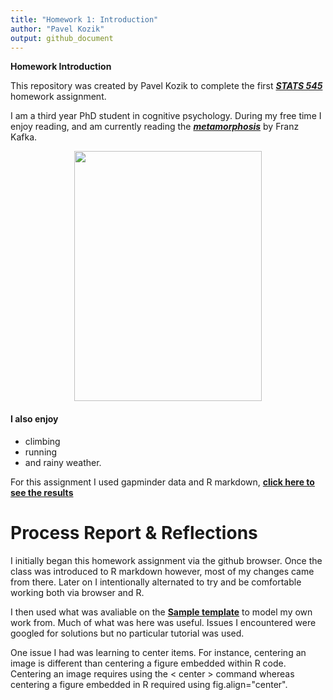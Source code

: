 ```yaml
---
title: "Homework 1: Introduction"
author: "Pavel Kozik"
output: github_document
---
```


**Homework Introduction**

This repository was created by Pavel Kozik to complete the first [***STATS 545***](http://stat545.com/) homework assignment.

I am a third year PhD student in cognitive psychology. During my free time I enjoy reading, and am currently reading the [***metamorphosis***](https://www.goodreads.com/book/show/485894.The_Metamorphosis) by Franz Kafka. 


<p align="center">
<img src="https://qph.ec.quoracdn.net/main-qimg-007fed4d54b8cf5b497fef6f9e8a16d5-c", height="400px" width="300px">
</p>

#### I also enjoy

- climbing 
- running 
- and rainy weather.

For this assignment I used gapminder data and R markdown, [**click here to see the results**](https://github.com/Kozp/STAT545-hw01-Kozik-Pavel/blob/Side-Branch/hw01_gapminder.md) 

# Process Report & Reflections

I initially began this homework assignment via the github browser. Once the class was introduced to R markdown however, most of my changes came from there. Later on I intentionally alternated to try and be comfortable working both via browser and R. 

I then used what was avaliable on the [**Sample template**](https://github.com/STAT545-UBC/STAT545-UBC.github.io/blob/master/hw01_sample_readme.md) to model my own work from. Much of what was here was useful. Issues I encountered were googled for solutions but no particular tutorial was used.


One issue I had was learning to center items. For instance, centering an image is different than centering a figure embedded within R code. Centering an image requires using the < center > command whereas centering a figure embedded in R required using fig.align="center". 

